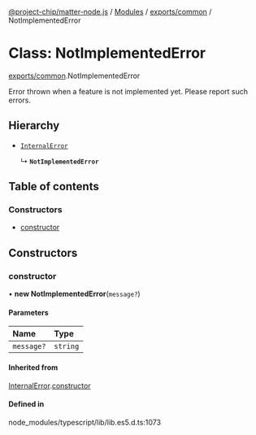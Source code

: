 [@project-chip/matter-node.js](../README.md) / [Modules](../modules.md) / [exports/common](../modules/exports_common.md) / NotImplementedError

# Class: NotImplementedError

[exports/common](../modules/exports_common.md).NotImplementedError

Error thrown when a feature is not implemented yet. Please report such errors.

## Hierarchy

- [`InternalError`](exports_common.InternalError.md)

  ↳ **`NotImplementedError`**

## Table of contents

### Constructors

- [constructor](exports_common.NotImplementedError.md#constructor)

## Constructors

### constructor

• **new NotImplementedError**(`message?`)

#### Parameters

| Name | Type |
| :------ | :------ |
| `message?` | `string` |

#### Inherited from

[InternalError](exports_common.InternalError.md).[constructor](exports_common.InternalError.md#constructor)

#### Defined in

node_modules/typescript/lib/lib.es5.d.ts:1073
